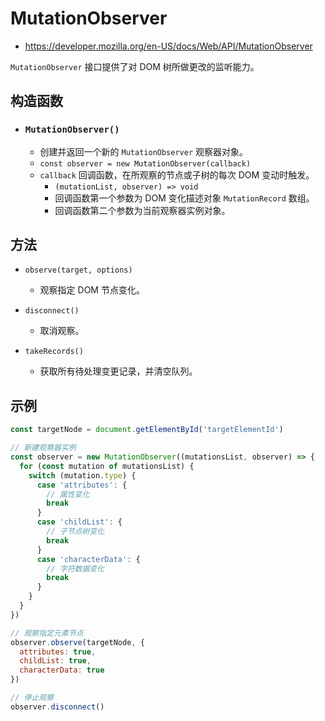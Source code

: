 # MutationObserver

- <https://developer.mozilla.org/en-US/docs/Web/API/MutationObserver>

`MutationObserver` 接口提供了对 DOM 树所做更改的监听能力。

## 构造函数

- ### `MutationObserver()`
  - 创建并返回一个新的 `MutationObserver` 观察器对象。
  - `const observer = new MutationObserver(callback)`
  - `callback` 回调函数，在所观察的节点或子树的每次 DOM 变动时触发。
    - `(mutationList, observer) => void`
    - 回调函数第一个参数为 DOM 变化描述对象 `MutationRecord` 数组。
    - 回调函数第二个参数为当前观察器实例对象。


## 方法

- `observe(target, options)`
  - 观察指定 DOM 节点变化。

- `disconnect()`
  - 取消观察。

- `takeRecords()`
  - 获取所有待处理变更记录，并清空队列。

## 示例

```js
const targetNode = document.getElementById('targetElementId')

// 新建观察器实例
const observer = new MutationObserver((mutationsList, observer) => {
  for (const mutation of mutationsList) {
    switch (mutation.type) {
      case 'attributes': {
        // 属性变化
        break
      }
      case 'childList': {
        // 子节点树变化
        break
      }
      case 'characterData': {
        // 字符数据变化
        break
      }
    }
  }
})

// 观察指定元素节点
observer.observe(targetNode, {
  attributes: true,
  childList: true,
  characterData: true
})

// 停止观察
observer.disconnect()
```